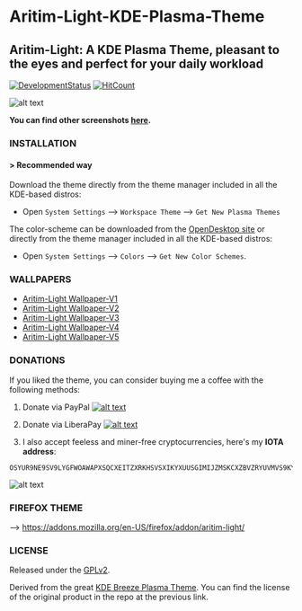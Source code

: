# Aritim-Light-KDE-Plasma-Theme

## Aritim-Light: A KDE Plasma Theme, pleasant to the eyes and perfect for your daily workload

[![DevelopmentStatus](https://img.shields.io/badge/Development-Ongoing-brightgreen.svg)](https://img.shields.io/badge/Development-Ongoing-brightgreen.svg)
[![HitCount](http://hits.dwyl.io/Mrcuve0/Aritim-Light-KDE-Plasma-Theme.svg)](http://hits.dwyl.io/Mrcuve0/Aritim-Light-KDE-Plasma-Theme)

![alt text](https://raw.githubusercontent.com/Mrcuve0/Aritim-Light-KDE-Plasma-Theme/master/Screenshots/Desktop.png)

**You can find other screenshots [here](https://www.opendesktop.org/p/1290466/).**

### **INSTALLATION**
#### **> Recommended way**

Download the theme directly from the theme manager included in all the KDE-based distros:

* Open `System Settings` --> `Workspace Theme` --> `Get New Plasma Themes`

The color-scheme can be downloaded from the [OpenDesktop site](https://www.pling.com/p/1290460/) or directly from the theme manager included in all the KDE-based distros:

* Open `System Settings` --> `Colors` --> `Get New Color Schemes`.

### **WALLPAPERS**
* [Aritim-Light Wallpaper-V1](https://www.pling.com/p/1291140)
* [Aritim-Light Wallpaper-V2](https://www.pling.com/p/1297586/)
* [Aritim-Light Wallpaper-V3](https://www.pling.com/p/1306097/)
* [Aritim-Light Wallpaper-V4](https://www.pling.com/p/1309077/)
* [Aritim-Light Wallpaper-V5](https://www.pling.com/p/1318333/)

### **DONATIONS**
If you liked the theme, you can consider buying me a coffee with the following methods:

1. Donate via PayPal [![alt text](https://www.paypal.com/en_US/i/btn/btn_donate_LG.gif)](https://paypal.me/mrcuve0)

2. Donate via LiberaPay [![alt text](https://liberapay.com/assets/widgets/donate.svg)](https://liberapay.com/Mrcuve0/donate)

3. I also accept feeless and miner-free cryptocurrencies, here's my **IOTA address**:
```
OSYUR9NE9SV9LYGFWOAWAPXSQCXEITZXRKHSVSXIKYXUUSGIMIJZMSKCXZBVZRYUVMVS9KYNENVZVVULADJWOUUYBX
```
![alt text](https://raw.githubusercontent.com/Mrcuve0/Aritim-Dark-KDE/master/QRCode.jpg)


### **FIREFOX THEME**

--> https://addons.mozilla.org/en-US/firefox/addon/aritim-light/

### **LICENSE**
Released under the [GPLv2](https://raw.githubusercontent.com/Mrcuve0/Aritim-Light-KDE-Plasma-Theme/master/LICENSE).

Derived from the great [KDE Breeze Plasma Theme](https://github.com/KDE/breeze).
You can find the license of the original product in the repo at the previous link.